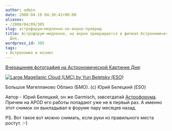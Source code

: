 ```yaml
---
author: admin
date: 2008-04-10 04:30:41+00:00
aliases:
- /2008/04/09/305
slug: астрофорум-медленно-но-верно-превращ
title: Астрофорум медленно, но верно превращается в филиал Астрономической Картинки
  Дня.
wordpress_id: 305
tags:
- Астрономия и космос
---
```


[Вчерашнняя фотография на Астрономической Картинке Дня](http://antwrp.gsfc.nasa.gov/apod/ap080409.html):

[![Large Magellanic Cloud (LMC) by Yuri Beletsky (ESO)](/2008/04/lmcdeepwide_beletsky_small.jpg)](http://antwrp.gsfc.nasa.gov/apod/image/0804/lmcdeepwide_beletsky_big.jpg)     

Большое Магелланово Облако (БМО). (c) Юрий Белецкий (ESO)

Автор - Юрий Белецкий, он же Garmisch, завсегдатай [Астрофорума](http://www.astronomy.ru/forum/index.php). Причем на APOD его работы попадают уже не в первый раз. А именно этот снимок он выкладывал в форуме пару месяцев назад.

PS. Вот такое вот можно снимать, если руки из правильного места ростут. :-)
